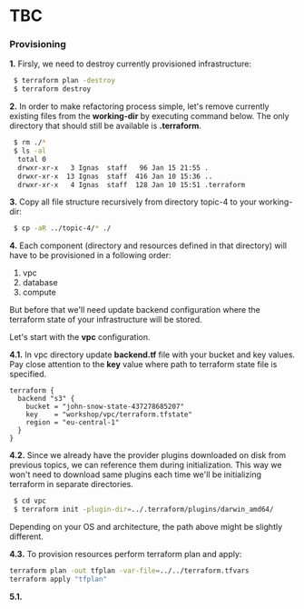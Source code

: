 # TBC

### Provisioning

**1.** Firsly, we need to destroy currently provisioned infrastructure:

```bash
 $ terraform plan -destroy
 $ terraform destroy
```

**2.** In order to make refactoring process simple, let's remove currently existing files from the **working-dir** by
executing command below. The only directory that should still be available is **.terraform**.

```bash
 $ rm ./*
 $ ls -al 
  total 0
  drwxr-xr-x   3 Ignas  staff   96 Jan 15 21:55 .
  drwxr-xr-x  13 Ignas  staff  416 Jan 10 15:36 ..
  drwxr-xr-x   4 Ignas  staff  128 Jan 10 15:51 .terraform
```

**3.** Copy all file structure recursively from directory topic-4 to your working-dir:

```bash
 $ cp -aR ../topic-4/* ./
```

**4.** Each component (directory and resources defined in that directory) will have to be provisioned in a following order:
1. vpc
2. database
3. compute


But before that we'll need update backend configuration where the terraform state of your infrastructure will be stored.

Let's start with the **vpc** configuration. 

**4.1.** In vpc directory update **backend.tf** file with your bucket and key values. Pay close attention to the **key**
value where path to terraform state file is specified. 

```hcl-terraform
terraform {
  backend "s3" {
    bucket = "john-snow-state-437278685207"
    key    = "workshop/vpc/terraform.tfstate"
    region = "eu-central-1"
  }
}
```

**4.2.** Since we already have the provider plugins downloaded on disk from previous topics, we can reference them during 
initialization. This way we won't need to download same plugins each time we'll be initializing terraform in separate directories. 

```bash
 $ cd vpc
 $ terraform init -plugin-dir=../.terraform/plugins/darwin_amd64/
```

Depending on your OS and architecture, the path above might be slightly different.

**4.3.** 
To provision resources perform terraform plan and apply:

```bash
terraform plan -out tfplan -var-file=../../terraform.tfvars
terraform apply "tfplan"
```

**5.1.**